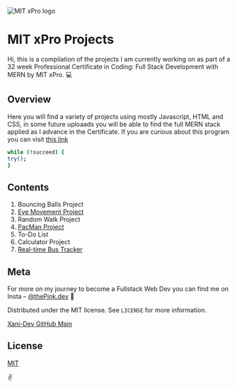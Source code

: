 
![MIT xPro logo](https://user-images.githubusercontent.com/71361700/111552144-1ab6ee00-8758-11eb-91e3-996779473307.png)


# MIT xPro Projects

Hi, this is a compilation of the projects I am currently working on as part of a 32 week Professional Certificate in Coding: Full Stack Development with MERN by MIT xPro. 💻

## Overview

Here you will find a variety of projects using mostly Javascript, HTML and CSS, in some future uploaads you will be able to find the full MERN stack applied as I advance in the Certificate.  If you are curious about this program you can visit [this link](https://xpro.mit.edu/announcements/) 

```bash
while (!succeed) {
try();
}
```

## Contents

 1. Bouncing Balls Project
 2. [Eye Movement Project](https://github.com/xani-dev/MIT-Projects/tree/main/Eye%20Movement)
 3. Random Walk Project
 4. [PacMan Project](https://github.com/xani-dev/MIT-Projects/tree/main/PacMan%20Factory)
 5. To-Do List
 6. Calculator Project
 7. [Real-time Bus Tracker](https://github.com/xani-dev/MIT-Projects/tree/main/Real%20Time%20Bus%20Tracker)

## Meta

For more on my journey to become a Fullstack Web Dev you can find me on Insta – [@thePink.dev](https://instagram.com/thepink.dev) 📸

Distributed under the MIT license. See ``LICENSE`` for more information.

[Xani-Dev GitHub Main](https://github.com/xani-dev/)

## License
[MIT](https://choosealicense.com/licenses/mit/)

✌️
